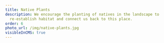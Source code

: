 ```yaml
---
title: Native Plants
description: We encourage the planting of natives in the landscape to
  re-establish habitat and connect us back to this place.
order: 6
photo_url: /img/native-plants.jpg
visibleInCMS: true
---
```

